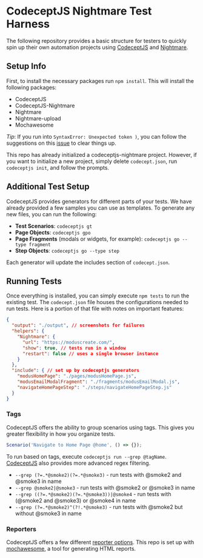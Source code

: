 # CodeceptJS Nightmare Test Harness

The following repository provides a basic structure for testers to quickly spin
up their own automation projects using [CodeceptJS](http://codecept.io/) and [Nightmare](http://www.nightmarejs.org/).

## Setup Info
First, to install the necessary packages run `npm install`. This will install
the following packages:
 * CodeceptJS
 * CodeceptJS-Nightmare
 * Nightmare
 * Nightmare-upload
 * Mochawesome

*Tip*: If you run into `SyntaxError: Unexpected token )`, you can follow the
suggestions on this [issue](https://github.com/Codeception/CodeceptJS/issues/837)
to clear things up.

This repo has already initialized a codeceptjs-nightmare project. However, if you
want to initialize a new project, simply delete `codecept.json`, run
`codeceptjs init`, and follow the prompts.

## Additional Test Setup
CodeceptJS provides generators for different parts of your tests. We have already
provided a few samples you can use as templates. To generate any new files, you
can run the following:
 * **Test Scenarios**: `codeceptjs gt`
 * **Page Objects**: `codeceptjs gpo`
 * **Page Fragments** (modals or widgets, for example): `codeceptjs go --type fragment`
 * **Step Objects**: `codeceptjs go --type step`

Each generator will update the includes section of `codecept.json`.

## Running Tests
Once everything is installed, you can simply execute `npm tests` to run
the existing test. The `codecept.json` file houses the configurations needed to
run tests. Here is a portion of that file with notes on important features:

```json
{
  "output": "./output", // screenshots for failures
  "helpers": {
    "Nightmare": {
      "url": "https://moduscreate.com/",
      "show": true, // tests run in a window
      "restart": false // uses a single browser instance
    }
  },
  "include": { // set up by codeceptjs generators
    "modusHomePage": "./pages/modusHomePage.js",
    "modusEmailModalFragment": "./fragments/modusEmailModal.js",
    "navigateHomePageStep": "./steps/navigateHomePageStep.js"
  }
}
```

### Tags
CodeceptJS offers the ability to group scenarios using tags. This gives you
greater flexibility in how you organize tests.

```javascript
Scenario('Navigate to Home Page @home', () => {});
```
To run based on tags, execute `codeceptjs run --grep @tagName`. [CodeceptJS](http://codecept.io/advanced/) also provides more advanced regex filtering.

* `--grep (?=.*@smoke2)(?=.*@smoke3)` - run tests with @smoke2 and @smoke3 in name
* `--grep @smoke2|@smoke3` - run tests with @smoke2 or @smoke3 in name
* `--grep ((?=.*@smoke2)(?=.*@smoke3))|@smoke4` - run tests with (@smoke2 and @smoke3) or @smoke4 in name
* `--grep (?=.*@smoke2)^(?!.*@smoke3)` - run tests with @smoke2 but without @smoke3 in name

### Reporters
CodeceptJS offers a few different [reporter options](http://codecept.io/reports/).
This repo is set up with [mochawesome](https://github.com/adamgruber/mochawesome),
a tool for generating HTML reports.

